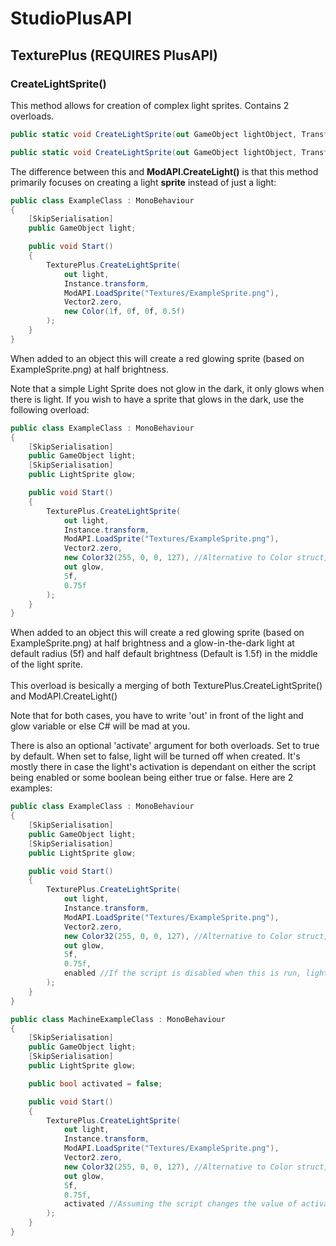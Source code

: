 # StudioPlusAPI
## TexturePlus (REQUIRES PlusAPI)
### CreateLightSprite()
This method allows for creation of complex light sprites. Contains 2 overloads.
```cs
public static void CreateLightSprite(out GameObject lightObject, Transform parentObject, Sprite sprite, Vector2 position, Color color, bool activate = true)

public static void CreateLightSprite(out GameObject lightObject, Transform parentObject, Sprite sprite, Vector2 position, Color color, out LightSprite glow, float radius = 5f, float brightness = 1.5f, bool activate = true)
```
The difference between this and **ModAPI.CreateLight()** is that this method primarily focuses on creating a light __sprite__ instead of just a light:
```cs
public class ExampleClass : MonoBehaviour
{
    [SkipSerialisation]
    public GameObject light;

    public void Start()
    {
        TexturePlus.CreateLightSprite(
            out light,
            Instance.transform,
            ModAPI.LoadSprite("Textures/ExampleSprite.png"),
            Vector2.zero,
            new Color(1f, 0f, 0f, 0.5f)
        );
    }
}     
```
When added to an object this will create a red glowing sprite (based on ExampleSprite.png) at half brightness.   

Note that a simple Light Sprite does not glow in the dark, it only glows when there is light. If you wish to have a sprite that glows in the dark, use the following overload:
```cs
public class ExampleClass : MonoBehaviour
{
    [SkipSerialisation]
    public GameObject light;
    [SkipSerialisation]
    public LightSprite glow;

    public void Start()
    {
        TexturePlus.CreateLightSprite(
            out light,
            Instance.transform,
            ModAPI.LoadSprite("Textures/ExampleSprite.png"),
            Vector2.zero,
            new Color32(255, 0, 0, 127), //Alternative to Color struct, will also work here
            out glow,
            5f,
            0.75f
        );
    }
}      
```
When added to an object this will create a red glowing sprite (based on ExampleSprite.png) at half brightness and a glow-in-the-dark light at default radius (5f) and half default brightness (Default is 1.5f) in the middle of the light sprite.<br/>  
This overload is besically a merging of both TexturePlus.CreateLightSprite() and ModAPI.CreateLight()

Note that for both cases, you have to write 'out' in front of the light and glow variable or else C# will be mad at you.

There is also an optional 'activate' argument for both overloads. Set to true by default. When set to false, light will be turned off when created. It's mostly there in case the light's activation is dependant on either the script being enabled or some boolean being either true or false. Here are 2 examples:
```cs
public class ExampleClass : MonoBehaviour
{
    [SkipSerialisation]
    public GameObject light;
    [SkipSerialisation]
    public LightSprite glow;

    public void Start()
    {
        TexturePlus.CreateLightSprite(
            out light,
            Instance.transform,
            ModAPI.LoadSprite("Textures/ExampleSprite.png"),
            Vector2.zero,
            new Color32(255, 0, 0, 127), //Alternative to Color struct, will also work here
            out glow,
            5f,
            0.75f,
            enabled //If the script is disabled when this is run, light will be off by default
        );
    }
}

public class MachineExampleClass : MonoBehaviour
{
    [SkipSerialisation]
    public GameObject light;
    [SkipSerialisation]
    public LightSprite glow;

    public bool activated = false;

    public void Start()
    {
        TexturePlus.CreateLightSprite(
            out light,
            Instance.transform,
            ModAPI.LoadSprite("Textures/ExampleSprite.png"),
            Vector2.zero,
            new Color32(255, 0, 0, 127), //Alternative to Color struct, will also work here
            out glow,
            5f,
            0.75f,
            activated //Assuming the script changes the value of activated, the method will either enable or disable the light accordingly
        );
    }
}     
```

